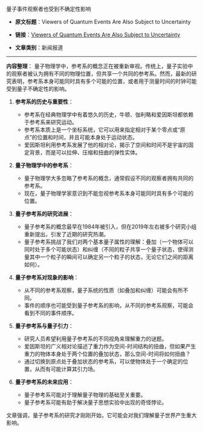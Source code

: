 量子事件观察者也受到不确定性影响
- **原文标题**：Viewers of Quantum Events Are Also Subject to Uncertainty
- **链接**：[Viewers of Quantum Events Are Also Subject to Uncertainty](https://www.wired.com/story/in-the-quantum-world-even-points-of-view-are-uncertain/?utm_source=nl&utm_brand=wired&utm_mailing=WIR_Science_123124&utm_campaign=aud-dev&utm_medium=email&utm_term=WIR_Science&utm_content=WIR_Science_123124&bxid=663de91bad2db207dc05a630&cndid=82889808&hasha=e7c2a146ff461bb0bf938f22bb38757d&hashb=84fca02a7752d3cd483e5f14ee0fe677542242e0&hashc=4ae8bc74b2f099007ac8852d86054ff5ab69025511eff096e7c1bc9f6d6e8db8&esrc=bx_multi2nd_dailyext)

- **文章类别**：新闻报道

---
**内容整理**：
量子物理学中，参考系的概念正在被重新审视。传统上，量子实验中的观察者被认为拥有不同的物理位置，但共享一个共同的参考系。然而，最新的研究表明，参考系本身可能同时具有多个可能的位置，或者用于测量时间的时钟可能受到量子不确定性的影响。

1. **参考系的历史与重要性**：
   - 参考系在经典物理学中有着悠久的历史，牛顿、伽利略和爱因斯坦都依赖于参考系来研究运动。
   - 参考系本质上是一个坐标系统，它可以用来指定相对于某个零点或“原点”的位置和时间，并且可能本身处于运动状态。
   - 爱因斯坦利用参考系发展了他的相对论，揭示了空间和时间不是宇宙的固定背景，而是可以拉伸、压缩和扭曲的弹性实体。

2. **量子物理学中的参考系**：
   - 量子物理学大多忽略了参考系的概念，通常假设不同的观察者拥有共同的参考系。
   - 现在，量子物理学家意识到不能忽视参考系本身可能同时具有多个可能的位置。

3. **量子参考系的研究进展**：
   - 量子参考系的概念最早在1984年被引入，但在2019年左右被多个研究小组重新提出，引发了近期的研究热潮。
   - 量子参考系挑战了我们对两个基本量子属性的理解：叠加（一个物体可以同时处于多个可能状态）和纠缠（不同的粒子共享一个量子状态，使得测量其中一个粒子的瞬间可以确定另一个粒子的状态，无论它们之间的距离如何）。

4. **量子参考系对现象的影响**：
   - 从不同的参考系观察，量子系统的性质（如叠加和纠缠）可能会有所不同。
   - 事件的顺序也可能受到量子参考系的影响，从不同的参考系观察，可能会看到不同的事件顺序。

5. **量子参考系与量子引力**：
   - 研究人员希望利用量子参考系的不同视角来理解重力的谜题。
   - 爱因斯坦的广义相对论描述了重力作为空间-时间结构的扭曲，但如果产生重力的物体本身处于两个位置的叠加状态，那么空间-时间将如何扭曲？
   - 通过切换到原点处于叠加状态的参考系，可以使物体处于一个确定的位置，从而有可能计算其引力场。

6. **量子参考系的未来应用**：
   - 量子参考系可能对于理解量子物理的基础至关重要。
   - 量子参考系可能有助于解决量子思想实验中出现的奇怪悖论。

文章强调，量子参考系的研究才刚刚开始，它可能会对我们理解量子世界产生重大影响。